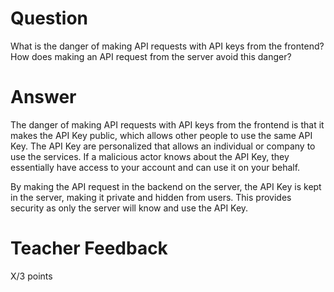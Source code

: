 # Question

What is the danger of making API requests with API keys from the frontend? How does making an API request from the server avoid this danger?

# Answer

The danger of making API requests with API keys from the frontend is that it makes the API Key public, which allows other people to use the same API Key. The API Key are personalized that allows an individual or company to use the services. If a malicious actor knows about the API Key, they essentially have access to your account and can use it on your behalf.

By making the API request in the backend on the server, the API Key is kept in the server, making it private and hidden from users. This provides security as only the server will know and use the API Key.

# Teacher Feedback

X/3 points
